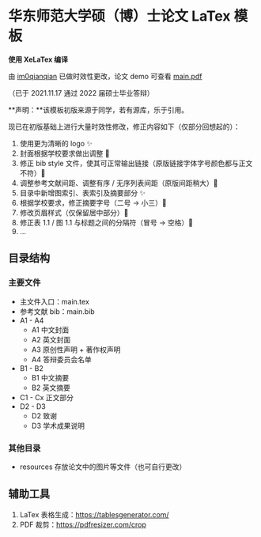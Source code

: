 # 华东师范大学硕（博）士论文 LaTex 模板

**使用 XeLaTex 编译**

由 [im0qianqian](https://github.com/im0qianqian) 已做时效性更改，论文 demo 可查看 [main.pdf](./main.pdf)

（已于 2021.11.17 通过 2022 届硕士毕业答辩）



**声明：**该模板初版来源于同学，若有源库，乐于引用。

现已在初版基础上进行大量时效性修改，修正内容如下（仅部分回想起的）：

1. 使用更为清晰的 logo ✨
2. 封面根据学校要求做出调整 🔨
3. 修正 bib style 文件，使其可正常输出链接（原版链接字体字号颜色都与正文不符）🐛
4. 调整参考文献间距、调整有序 / 无序列表间距（原版间距稍大）🐛
5. 目录中新增图索引、表索引及摘要部分 ✨
6. 根据学校要求，修正摘要字号（二号 -> 小三）🐛
7. 修改页眉样式（仅保留居中部分）🔨
8. 修正表 1.1 / 图 1.1 与标题之间的分隔符（冒号 -> 空格）🐛
9. ...



## 目录结构

### 主要文件

- 主文件入口：main.tex
- 参考文献 bib：main.bib
- A1 - A4
  - A1 中文封面
  - A2 英文封面
  - A3 原创性声明 + 著作权声明
  - A4 答辩委员会名单
- B1 - B2
  - B1 中文摘要
  - B2 英文摘要
- C1 - Cx 正文部分
- D2 - D3
  - D2 致谢
  - D3 学术成果说明



### 其他目录

- resources 存放论文中的图片等文件（也可自行更改）



## 辅助工具

1. LaTex 表格生成：https://tablesgenerator.com/
2. PDF 裁剪：https://pdfresizer.com/crop
